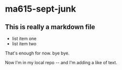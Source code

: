 # ma615-sept-junk

## This is really a markdown file
 - list item one
 - list item two

That's enough for now. bye bye.


Now I'm in my local repo -- and I'm adding a like of text.


